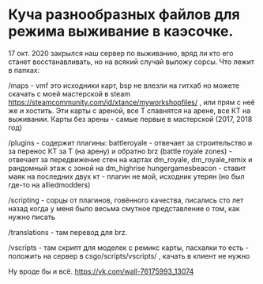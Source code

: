 # Куча разнообразных файлов для режима выживание в каэсочке.

17 окт. 2020 закрылся наш сервер по выживанию, вряд ли кто его станет восстанавливать, но на всякий случай выложу сорсы.
Что лежит в папках:

/maps - vmf это исходники карт, bsp не влезли на гитхаб но можете скачать с моей мастерской в steam https://steamcommunity.com/id/xtance/myworkshopfiles/ , или прям с неё же и хостить. Эти карты с ареной, все Т спавнятся на арене, все КТ на выживании. Карты без арены - самые первые в мастерской (2017, 2018 год)

/plugins - содержит плагины:
battleroyale - отвечает за строительство и за перенос КТ за Т (на арену) и обратно
brz (battle royale zones) - отвечает за передвижение стен на картах dm_royale, dm_royale_remix и рандомный этаж с зоной на dm_highrise
hungergamesbeacon - ставит маяк на последних двух кт - плагин не мой, исходник утерян (но был где-то на alliedmodders)

/scripting - сорцы от плагинов, говённого качества, писались сто лет назад когда у меня было весьма смутное представление о том, как нужно писать

/translations - там перевод для brz.

/vscripts - там скрипт для моделек с ремикс карты, пасхалки то есть - положить на сервер в csgo/scripts/vscripts/ , качать в клиент не нужно

Ну вроде бы и всё. 
https://vk.com/wall-76175993_13074
